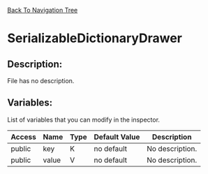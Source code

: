 [Back To Navigation Tree](https://wesleywh.github.io/githubpages/docs/navigation.html)
# SerializableDictionaryDrawer

## Description:
File has no description.

## Variables:
List of variables that you can modify in the inspector.

|Access|Name|Type|Default Value|Description|
|---|---|---|---|---|
|public|key|K|no default|No description.|
|public|value|V|no default|No description.|
